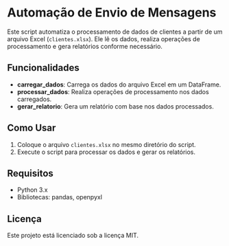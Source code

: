 # Automação de Envio de Mensagens

Este script automatiza o processamento de dados de clientes a partir de um arquivo Excel (`clientes.xlsx`). Ele lê os dados, realiza operações de processamento e gera relatórios conforme necessário.

## Funcionalidades

- **carregar_dados**: Carrega os dados do arquivo Excel em um DataFrame.
- **processar_dados**: Realiza operações de processamento nos dados carregados.
- **gerar_relatorio**: Gera um relatório com base nos dados processados.

## Como Usar

1. Coloque o arquivo `clientes.xlsx` no mesmo diretório do script.
2. Execute o script para processar os dados e gerar os relatórios.

## Requisitos

- Python 3.x
- Bibliotecas: pandas, openpyxl

## Licença

Este projeto está licenciado sob a licença MIT.

